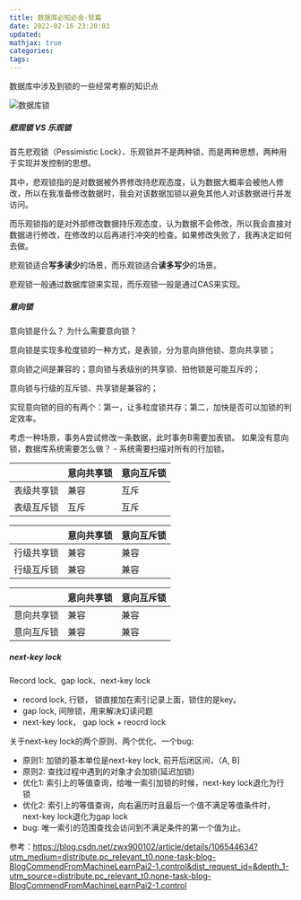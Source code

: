 ```yaml
---
title: 数据库必知必会-锁篇
date: 2022-02-16 23:20:03
updated:
mathjax: true
categories:
tags: 
---
```


数据库中涉及到锁的一些经常考察的知识点

![数据库锁](https://images.gitbook.cn/c347e4d0-a1b6-11ea-97df-0d0e3bd6b465)

##### 悲观锁 VS 乐观锁

首先悲观锁（Pessimistic Lock）、乐观锁并不是两种锁，而是两种思想，两种用于实现并发控制的思想。

其中，悲观锁指的是对数据被外界修改持悲观态度，认为数据大概率会被他人修改，所以在我准备修改数据时，我会对该数据加锁以避免其他人对该数据进行并发访问。

而乐观锁指的是对外部修改数据持乐观态度，认为数据不会修改，所以我会直接对数据进行修改，在修改的以后再进行冲突的检查。如果修改失败了，我再决定如何去做。

悲观锁适合**写多读少**的场景，而乐观锁适合**读多写少**的场景。

悲观锁一般通过数据库锁来实现，而乐观锁一般是通过CAS来实现。

##### 意向锁

意向锁是什么？ 为什么需要意向锁？

意向锁是实现多粒度锁的一种方式，是表锁，分为意向排他锁、意向共享锁；

意向锁之间是兼容的；意向锁与表级别的共享锁、拍他锁是可能互斥的；

意向锁与行级的互斥锁、共享锁是兼容的；

实现意向锁的目的有两个：第一，让多粒度锁共存；第二，加快是否可以加锁的判定效率。

考虑一种场景，事务A尝试修改一条数据，此时事务B需要加表锁。 如果没有意向锁，数据库系统需要怎么做？ - 系统需要扫描对所有的行加锁。

|   | 意向共享锁  | 意向互斥锁|
|  ----  | ----  | ---- |
| 表级共享锁 | 兼容|互斥|
| 表级互斥锁 | 互斥|互斥|

|   | 意向共享锁  | 意向互斥锁|
|  ----  | ----  | ---- |
| 行级共享锁 | 兼容|兼容|
| 行级互斥锁 | 兼容|兼容|

|   | 意向共享锁  | 意向互斥锁|
|  ----  | ----  | ---- |
| 意向共享锁  | 兼容 | 兼容|
| 意向互斥锁 | 兼容|兼容|

##### next-key lock

Record lock、gap lock、next-key lock

- record lock, 行锁， 锁直接加在索引记录上面，锁住的是key。
- gap lock, 间隙锁，用来解决幻读问题
- next-key lock， gap lock + reocrd lock

关于next-key lock的两个原则、两个优化、一个bug:

- 原则1: 加锁的基本单位是next-key lock, 前开后闭区间，（A, B]
- 原则2: 查找过程中遇到的对象才会加锁(延迟加锁)
- 优化1: 索引上的等值查询，给唯一索引加锁的时候，next-key lock退化为行锁
- 优化2: 索引上的等值查询，向右遍历时且最后一个值不满足等值条件时，next-key lock退化为gap lock
- bug: 唯一索引的范围查找会访问到不满足条件的第一个值为止。

参考：https://blog.csdn.net/zwx900102/article/details/106544634?utm_medium=distribute.pc_relevant_t0.none-task-blog-BlogCommendFromMachineLearnPai2-1.control&dist_request_id=&depth_1-utm_source=distribute.pc_relevant_t0.none-task-blog-BlogCommendFromMachineLearnPai2-1.control